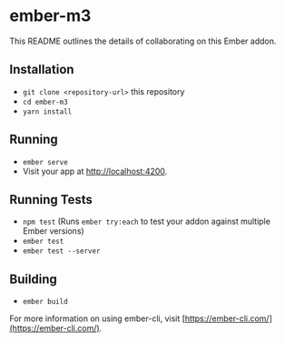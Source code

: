# ember-m3

This README outlines the details of collaborating on this Ember addon.

## Installation

* `git clone <repository-url>` this repository
* `cd ember-m3`
* `yarn install`

## Running

* `ember serve`
* Visit your app at [http://localhost:4200](http://localhost:4200).

## Running Tests

* `npm test` (Runs `ember try:each` to test your addon against multiple Ember versions)
* `ember test`
* `ember test --server`

## Building

* `ember build`

For more information on using ember-cli, visit [https://ember-cli.com/](https://ember-cli.com/).
